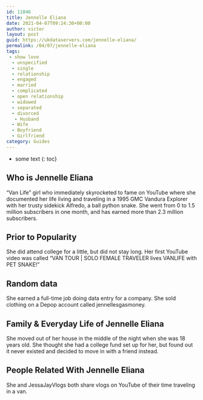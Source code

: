 ```yaml
---
id: 11046
title: Jennelle Eliana
date: 2021-04-07T09:24:30+00:00
author: victor
layout: post
guid: https://ukdataservers.com/jennelle-eliana/
permalink: /04/07/jennelle-eliana
tags:
 - show love
  - unspecified
  - single
  - relationship
  - engaged
  - married
  - complicated
  - open relationship
  - widowed
  - separated
  - divorced
   - Husband
  - Wife
  - Boyfriend
  - Girlfriend
category: Guides
---
```


* some text
{: toc}


## Who is Jennelle Eliana



&#8220;Van Life&#8221; girl who immediately skyrocketed to fame on YouTube where she documented her life living and traveling in a 1995 GMC Vandura Explorer with her trusty sidekick Alfredo, a ball python snake. She went from 0 to 1.5 million subscribers in one month, and has earned more than 2.3 million subscribers.

                
                
                
## Prior to Popularity



She did attend college for a little, but did not stay long. Her first YouTube video was called &#8220;VAN TOUR | SOLO FEMALE TRAVELER lives VANLIFE with PET SNAKE!&#8221;

                
                
                
## Random data



She earned a full-time job doing data entry for a company. She sold clothing on a Depop account called jennellesgasmoney.

                
                
                
## Family & Everyday Life of Jennelle Eliana



She moved out of her house in the middle of the night when she was 18 years old. She thought she had a college fund set up for her, but found out it never existed and decided to move in with a friend instead. 

                
                
                
## People Related With Jennelle Eliana



She and JessaJayVlogs both share vlogs on YouTube of their time traveling in a van.

                
              
            
          
          
          